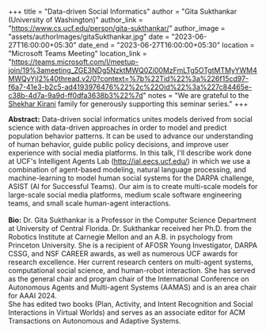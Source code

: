 +++
title = "Data-driven Social Informatics"
author = "Gita Sukthankar (University of Washington)"
author_link = "https://www.cs.ucf.edu/person/gita-sukthankar/"
author_image = "assets/authorImages/gitaSukthankar.jpg"
date = "2023-06-27T16:00:00+05:30"
date_end = "2023-06-27T16:00:00+05:30"
location = "Microsoft Teams Meeting"
location_link = "https://teams.microsoft.com/l/meetup-join/19%3ameeting_ZGE3NDg5NzktMWQ0Zi00MzFmLTg5OTgtMTMyYWM4MWQyYjI2%40thread.v2/0?context=%7b%22Tid%22%3a%226f15cd97-f6a7-41e3-b2c5-ad4193976476%22%2c%22Oid%22%3a%227c84465e-c38b-4d7a-9a9d-ff0dfa3638b3%22%7d"
notes = "We are grateful to the <a href = "https://www.accel.com/people/shekhar-kirani" target= "_blank">Shekhar Kirani</a> family for generously supporting this seminar series."
+++

<b>Abstract:</b>
Data-driven social informatics unites models derived from social science with data-driven approaches in order to model 
and predict population behavior patterns.  It can be used to advance our understanding of human behavior, guide public 
policy decisions, and improve user experience with social media platforms.  In this talk, I'll describe work done at 
UCF's Intelligent Agents Lab (http://ial.eecs.ucf.edu/) in which we use a combination of agent-based modeling, natural 
language processing, and machine-learning to model human social systems for the DARPA challenge, ASIST (AI for 
Successful Teams). Our aim is to create multi-scale models for large-scale social media platforms, medium scale 
software engineering teams, and small scale human-agent interactions. 
<br><br>
<b>Bio:</b>
Dr. Gita Sukthankar is a Professor in the Computer Science Department at University of Central Florida. Dr. 
Sukthankar received her Ph.D. from the Robotics Institute at Carnegie Mellon and an A.B. in psychology from 
Princeton University. She is a recipient of AFOSR Young Investigator, DARPA CSSG, and NSF CAREER awards, as well 
as numerous UCF awards for research excellence.  Her current research centers on multi-agent systems, computational 
social science, and human-robot interaction. She has served as the general chair and program chair of the 
International Conference on Autonomous Agents and Multi-agent Systems (AAMAS) and is an area chair for AAAI 2024.  
She has edited two books (Plan, Activity, and Intent Recognition and Social Interactions in Virtual Worlds) and serves 
as an associate editor for ACM Transactions on Autonomous and Adaptive Systems. 
